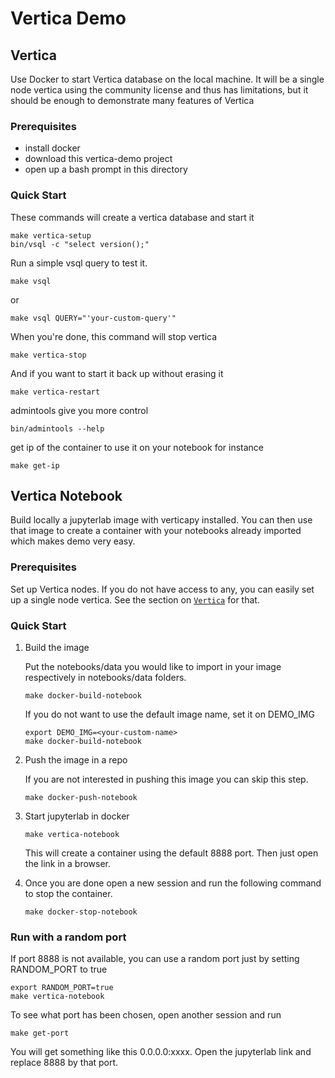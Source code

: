 # Vertica Demo

## Vertica
Use Docker to start Vertica database on the local machine.  It will be a
single node vertica using the community license and thus has limitations, but
it should be enough to demonstrate many features of Vertica

### Prerequisites
* install docker
* download this vertica-demo project
* open up a bash prompt in this directory

### Quick Start
These commands will create a vertica database and start it
```
make vertica-setup
bin/vsql -c "select version();"
```
Run a simple vsql query to test it.
```
make vsql
```
or 
```
make vsql QUERY="'your-custom-query'"
```
When you're done, this command will stop vertica
```
make vertica-stop
```
And if you want to start it back up without erasing it
```
make vertica-restart
```
admintools give you more control
```
bin/admintools --help
```
get ip of the container to use it on your notebook for instance
```
make get-ip
```

## Vertica Notebook
Build locally a jupyterlab image with verticapy installed. You can then use that image to create a container with  your notebooks already imported which makes demo very easy.

### Prerequisites
Set up Vertica nodes. If you do not have access to any, you can easily set up a single node vertica. See the section on [`Vertica`](#Vertica) for that.

### Quick Start
1. Build the image

    Put the notebooks/data you would like to import in your image respectively in notebooks/data folders.
    ```
    make docker-build-notebook
    ```
    If you do not want to use the default image name, set it on DEMO_IMG 
    ```
    export DEMO_IMG=<your-custom-name>
    make docker-build-notebook
    ```
2. Push the image in a repo

    If you are not interested in pushing this image you can skip this step.
    ```
    make docker-push-notebook
    ```
3. Start jupyterlab in docker
    ```
    make vertica-notebook
    ```
    This will create a container using the default 8888 port. Then just open the link in a browser.
4. Once you are done open a new session and run the following command to stop the container.
    ```
    make docker-stop-notebook
    ```

### Run with a random port

If port 8888 is not available, you can use a random port just by setting RANDOM_PORT to true
```
export RANDOM_PORT=true
make vertica-notebook
```
To see what port has been chosen, open another session and run
```
make get-port
```
You will get something like this 0.0.0.0:xxxx. Open the jupyterlab link and replace 8888 by that port.